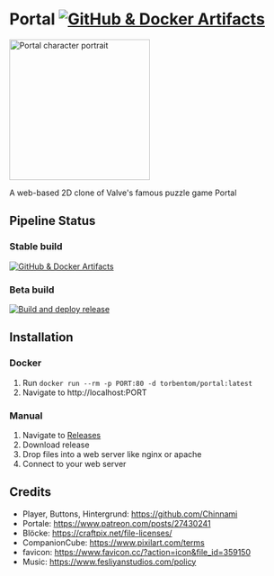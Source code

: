 # Portal [![GitHub & Docker Artifacts](https://github.com/Torben-Tom/Portal/actions/workflows/main.yml/badge.svg)](https://github.com/Torben-Tom/Portal/actions/workflows/main.yml)

<img
  src="https://github.com/Torben-Tom/Portal/blob/aba7984cfa01ed13d7edea299e85b5bbbb1c7588/src/assets/character-portrait.png"
  alt="Portal character portrait"
  title="Portal character portrait"
  style="width: 250px">

A web-based 2D clone of Valve's famous puzzle game Portal

## Pipeline Status

### Stable build

[![GitHub & Docker Artifacts](https://github.com/Torben-Tom/Portal/actions/workflows/main.yml/badge.svg)](https://github.com/Torben-Tom/Portal/actions/workflows/main.yml)

### Beta build

[![Build and deploy release](https://github.com/Torben-Tom/Portal/actions/workflows/staging.yml/badge.svg)](https://github.com/Torben-Tom/Portal/actions/workflows/staging.yml)

## Installation

### Docker

1. Run `docker run --rm -p PORT:80 -d torbentom/portal:latest`
2. Navigate to http://localhost:PORT

### Manual

1. Navigate to [Releases](https://github.com/Torben-Tom/Portal/releases)
2. Download release
3. Drop files into a web server like nginx or apache
4. Connect to your web server

## Credits

- Player, Buttons, Hintergrund: https://github.com/Chinnami
- Portale: https://www.patreon.com/posts/27430241
- Blöcke: https://craftpix.net/file-licenses/
- CompanionCube: https://www.pixilart.com/terms
- favicon: https://www.favicon.cc/?action=icon&file_id=359150
- Music: https://www.fesliyanstudios.com/policy

